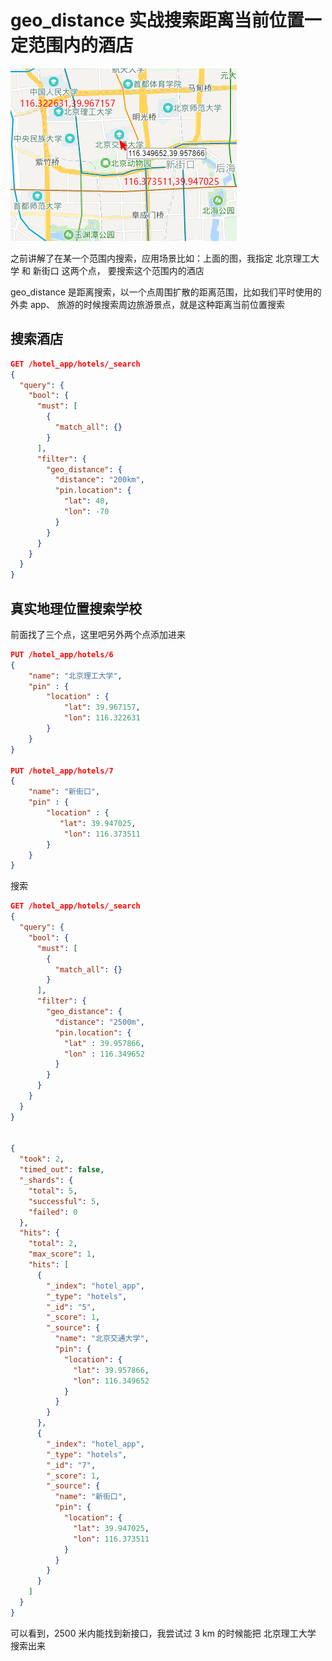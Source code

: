 # geo_distance 实战搜索距离当前位置一定范围内的酒店
![](assets/markdown-img-paste-20190312214618391.png)

之前讲解了在某一个范围内搜索，应用场景比如：上面的图，我指定 北京理工大学 和 新街口 这两个点，
要搜索这个范围内的酒店

geo_distance 是距离搜索，以一个点周围扩散的距离范围，比如我们平时使用的外卖 app、
旅游的时候搜索周边旅游景点，就是这种距离当前位置搜索

## 搜索酒店

```json
GET /hotel_app/hotels/_search
{
  "query": {
    "bool": {
      "must": [
        {
          "match_all": {}
        }
      ],
      "filter": {
        "geo_distance": {
          "distance": "200km",
          "pin.location": {
            "lat": 40,
            "lon": -70
          }
        }
      }
    }
  }
}
```

## 真实地理位置搜索学校
前面找了三个点，这里吧另外两个点添加进来

```json
PUT /hotel_app/hotels/6
{
    "name": "北京理工大学",
    "pin" : {
        "location" : {
            "lat": 39.967157,
            "lon": 116.322631
        }
    }
}

PUT /hotel_app/hotels/7
{
    "name": "新街口",
    "pin" : {
        "location" : {
           "lat": 39.947025,
            "lon": 116.373511
        }
    }
}
```

搜索

```json
GET /hotel_app/hotels/_search
{
  "query": {
    "bool": {
      "must": [
        {
          "match_all": {}
        }
      ],
      "filter": {
        "geo_distance": {
          "distance": "2500m",
          "pin.location": {
            "lat" : 39.957866,
            "lon" : 116.349652
          }
        }
      }
    }
  }
}


{
  "took": 2,
  "timed_out": false,
  "_shards": {
    "total": 5,
    "successful": 5,
    "failed": 0
  },
  "hits": {
    "total": 2,
    "max_score": 1,
    "hits": [
      {
        "_index": "hotel_app",
        "_type": "hotels",
        "_id": "5",
        "_score": 1,
        "_source": {
          "name": "北京交通大学",
          "pin": {
            "location": {
              "lat": 39.957866,
              "lon": 116.349652
            }
          }
        }
      },
      {
        "_index": "hotel_app",
        "_type": "hotels",
        "_id": "7",
        "_score": 1,
        "_source": {
          "name": "新街口",
          "pin": {
            "location": {
              "lat": 39.947025,
              "lon": 116.373511
            }
          }
        }
      }
    ]
  }
}
```

可以看到，2500 米内能找到新接口，我尝试过 3 km 的时候能把 北京理工大学 搜索出来
